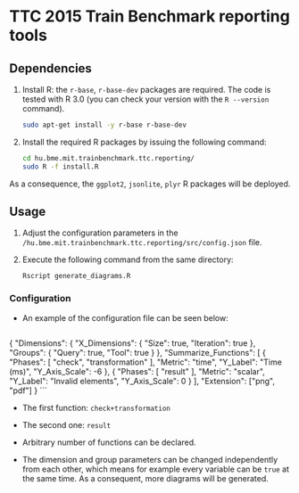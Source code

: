 # TTC 2015 Train Benchmark reporting tools

## Dependencies

1. Install R: the `r-base`, `r-base-dev` packages are required. The code is tested with R 3.0 (you can check your version with the `R --version` command).

    ```bash
    sudo apt-get install -y r-base r-base-dev
    ```

1. Install the required R packages by issuing the following command:

    ```bash
    cd hu.bme.mit.trainbenchmark.ttc.reporting/
    sudo R -f install.R
    ```

  As a consequence, the `ggplot2`, `jsonlite`, `plyr` R packages will be deployed.

## Usage
    
1. Adjust the configuration parameters in the `/hu.bme.mit.trainbenchmark.ttc.reporting/src/config.json` file.
1. Execute the following command from the same directory:

     `Rscript generate_diagrams.R` 
    
### Configuration

* An example of the configuration file can be seen below:

     ```json
{
  "Dimensions": {
    "X_Dimensions": {
      "Size": true,
      "Iteration": true
    },
    "Groups": {
      "Query": true,
      "Tool": true
    }
  },
  "Summarize_Functions": [
    {
      "Phases": [
        "check",
        "transformation"
      ],
      "Metric": "time",
      "Y_Label": "Time (ms)",
      "Y_Axis_Scale": -6
    },
    {
      "Phases": [
        "result"
      ],
      "Metric": "scalar",
      "Y_Label": "Invalid elements",
      "Y_Axis_Scale": 0
    }
  ],
  "Extension": ["png", "pdf"]
}
     ```
* The first function: `check+transformation`
* The second one: `result`

* Arbitrary number of functions can be declared.
 
* The dimension and group parameters can be changed independently from each other, which means for example every variable can be `true` at the same time. As a consequent, more diagrams will be generated.
